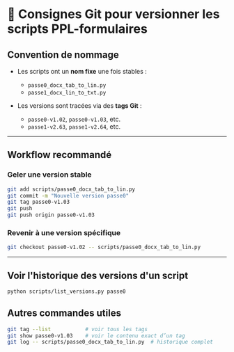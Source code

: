 # 📘 Consignes Git pour versionner les scripts PPL-formulaires

## Convention de nommage

- Les scripts ont un **nom fixe** une fois stables :
  - `passe0_docx_tab_to_lin.py`
  - `passe1_docx_lin_to_txt.py`

- Les versions sont tracées via des **tags Git** :
  - `passe0-v1.02`, `passe0-v1.03`, etc.
  - `passe1-v2.63`, `passe1-v2.64`, etc.

---

## Workflow recommandé

### Geler une version stable

```bash
git add scripts/passe0_docx_tab_to_lin.py
git commit -m "Nouvelle version passe0"
git tag passe0-v1.03
git push
git push origin passe0-v1.03
```

### Revenir à une version spécifique

```bash
git checkout passe0-v1.02 -- scripts/passe0_docx_tab_to_lin.py
```

---

## Voir l'historique des versions d'un script

```bash
python scripts/list_versions.py passe0
```

## Autres commandes utiles

```bash
git tag --list           # voir tous les tags
git show passe0-v1.03    # voir le contenu exact d’un tag
git log -- scripts/passe0_docx_tab_to_lin.py  # historique complet
```
